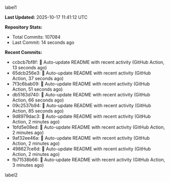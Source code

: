 
label1 
<!-- ACTIVITY_START -->
**Last Updated:** 2025-10-17 11:41:12 UTC

**Repository Stats:**
- Total Commits: 107084
- Last Commit: 14 seconds ago

**Recent Commits:**
- ccbcb7bf8f: 🤖 Auto-update README with recent activity (GitHub Action, 13 seconds ago)
- 65dcb256e3: 🤖 Auto-update README with recent activity (GitHub Action, 37 seconds ago)
- 7f3c6bab09: 🤖 Auto-update README with recent activity (GitHub Action, 51 seconds ago)
- db5163d740: 🤖 Auto-update README with recent activity (GitHub Action, 66 seconds ago)
- 09c2537b94: 🤖 Auto-update README with recent activity (GitHub Action, 85 seconds ago)
- 9d8979dac3: 🤖 Auto-update README with recent activity (GitHub Action, 2 minutes ago)
- 1bfd5e08ed: 🤖 Auto-update README with recent activity (GitHub Action, 2 minutes ago)
- 9af32ee46a: 🤖 Auto-update README with recent activity (GitHub Action, 2 minutes ago)
- 498627ce6d: 🤖 Auto-update README with recent activity (GitHub Action, 2 minutes ago)
- fb71538b66: 🤖 Auto-update README with recent activity (GitHub Action, 3 minutes ago)
<!-- ACTIVITY_END -->

label2
